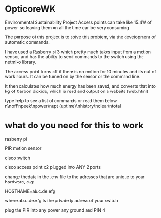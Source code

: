 # OpticoreWK
Environmental Sustainability Project
Access points can take like 15.4W of power, so leaving them on all the time can be very consuming  

The purpose of this project is to solve this problem, via the development of automatic commands.  

I have used a Rasberry pi 3 which pretty much takes input from a motion sensor, and has the ability to send commands to the switch using the netmiko library.  

The access point turns off if there is no motion for 10 minutes and its out of work hours. It can be turned on by the sensor or the command line.  

It then calculates how much energy has been saved, and converts that into kg of Carbon dioxide, which is read and output on a website (web.html)  

type help to see a list of commands or read them below
n\noff\npeek\npower\nupt (uptime)\nhistory\nclear\ntotal


# what do you need for this to work  

rasberry pi  

PIR motion sensor  

cisco switch  

cisco access point x2 plugged into ANY 2 ports  

change thedata in the .env file to the adresses that are unique to your hardware, e.g:  

HOSTNAME=ab.c.de.efg   

where ab.c.de.efg is the private ip adress of your switch    

plug the PIR into any power any ground and PIN 4 

